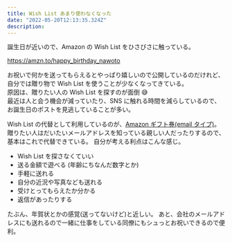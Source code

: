 ```yaml
---
title: Wish List あまり使わなくなった
date: "2022-05-20T12:13:35.324Z"
description:
---
```


誕生日が近いので、Amazon の Wish List をひさびさに触っている。

https://amzn.to/happy_birthday_nawoto

お祝いで何かを送ってもらえるとやっぱり嬉しいので公開しているのだけれど、自分では贈り物で Wish List を使うことが少なくなってきている。  
原因は、贈りたい人の Wish List を探すのが面倒 😅  
最近は人と会う機会が減っていたり、SNS に触れる時間を減らしているので、お誕生日のポストを見逃していることが多い。

Wish List の代替として利用しているのが、[Amazon ギフト券(email タイプ)](https://amzn.to/3831O8D)。
贈りたい人はだいたいメールアドレスを知っている親しい人だったりするので、基本はこれで代替できている。
自分が考える利点はこんな感じ。

- Wish List を探さなくていい
- 送る金額で遊べる (年齢にちなんだ数字とか)
- 手軽に送れる
- 自分の近況や写真なども送れる
- 受けとってもらえたか分かる
- 返信があったりする

たぶん、年賀状とかの感覚(送ってないけど)と近しい。
あと、会社のメールアドレスにも送れるので一緒に仕事をしている同僚にもシュっとお祝いできるので便利。
